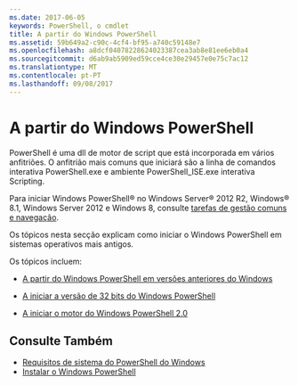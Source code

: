 ```yaml
---
ms.date: 2017-06-05
keywords: PowerShell, o cmdlet
title: A partir do Windows PowerShell
ms.assetid: 59b649a2-c90c-4cf4-bf95-a740c59148e7
ms.openlocfilehash: a8dcf04078228624023387cea3ab8e81ee6eb0a4
ms.sourcegitcommit: d6ab9ab5909ed59cce4ce30e29457e0e75c7ac12
ms.translationtype: MT
ms.contentlocale: pt-PT
ms.lasthandoff: 09/08/2017
---
```

# <a name="starting-windows-powershell"></a>A partir do Windows PowerShell
PowerShell é uma dll de motor de script que está incorporada em vários anfitriões.  O anfitrião mais comuns que iniciará são a linha de comandos interativa PowerShell.exe e ambiente PowerShell_ISE.exe interativa Scripting.  

Para iniciar Windows PowerShell® no Windows Server® 2012 R2, Windows® 8.1, Windows Server 2012 e Windows 8, consulte [tarefas de gestão comuns e navegação](http://technet.microsoft.com/library/hh831491.aspx).

Os tópicos nesta secção explicam como iniciar o Windows PowerShell em sistemas operativos mais antigos.

Os tópicos incluem:

- [A partir do Windows PowerShell em versões anteriores do Windows](Starting-Windows-PowerShell-on-Earlier-Versions-of-Windows.md)

- [A iniciar a versão de 32 bits do Windows PowerShell](Starting-the-32-Bit-Version-of-Windows-PowerShell.md)

- [A iniciar o motor do Windows PowerShell 2.0](Starting-the-Windows-PowerShell-2.0-Engine.md)

## <a name="see-also"></a>Consulte Também
- [Requisitos de sistema do PowerShell do Windows](Windows-PowerShell-System-Requirements.md)
- [Instalar o Windows PowerShell](Installing-Windows-PowerShell.md)

